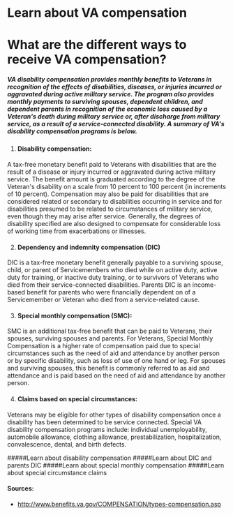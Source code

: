 # Learn about VA compensation

# What are the different ways to receive VA compensation?

##### VA disability compensation provides monthly benefits to Veterans in recognition of the effects of disabilities, diseases, or injuries incurred or aggravated during active military service. The program also provides monthly payments to surviving spouses, dependent children, and dependent parents in recognition of the economic loss caused by a Veteran's death during military service or, after discharge from military service, as a result of a service-connected disability. A summary of VA's disability compensation programs is below.

1. #### Disability compensation:
A tax-free monetary benefit paid to Veterans with disabilities that are the result of a disease or injury incurred or aggravated during active military service. The benefit amount is graduated according to the degree of the Veteran's disability on a scale from 10 percent to 100 percent (in increments of 10 percent). Compensation may also be paid for disabilities that are considered related or secondary to disabilities occurring in service and for disabilities presumed to be related to circumstances of military service, even though they may arise after service. Generally, the degrees of disability specified are also designed to compensate for considerable loss of working time from exacerbations or illnesses.

2. #### Dependency and indemnity compensation (DIC)
DIC is a tax-free monetary benefit generally payable to a surviving spouse, child, or parent of Servicemembers who died while on active duty, active duty for training, or inactive duty training, or to survivors of Veterans who died from their service-connected disabilities. Parents DIC is an income-based benefit for parents who were financially dependent on of a Servicemember or Veteran who died from a service-related cause.

3. #### Special monthly compensation (SMC):
SMC is an additional tax-free benefit that can be paid to Veterans, their spouses, surviving spouses and parents. For Veterans, Special Monthly Compensation is a higher rate of compensation paid due to special circumstances such as the need of aid and attendance by another person or by specific disability, such as loss of use of one hand or leg. For spouses and surviving spouses, this benefit is commonly referred to as aid and attendance and is paid based on the need of aid and attendance by another person.

4. #### Claims based on special circumstances:
Veterans may be eligible for other types of disability compensation once a disability has been determined to be service connected. Special VA disability compensation programs include: individual unemployability, automobile allowance, clothing allowance, prestabilization, hospitalization, convalescence, dental, and birth defects.

#####Learn about disability compensation
#####Learn about DIC and parents DIC
#####Learn about special monthly compensation
#####Learn about special circumstance claims

#### Sources:
- http://www.benefits.va.gov/COMPENSATION/types-compensation.asp



